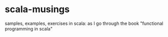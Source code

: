 scala-musings
=============

samples, examples, exercises in scala:  as I go through the book "functional programming in scala"
